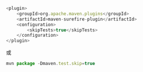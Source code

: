 

```javascript
<plugin>  
    <groupId>org.apache.maven.plugins</groupId>  
    <artifactId>maven-surefire-plugin</artifactId>  
    <configuration>  
        <skipTests>true</skipTests>  
    </configuration>  
</plugin>
```

或

```javascript
mvn package -Dmaven.test.skip=true 
```


